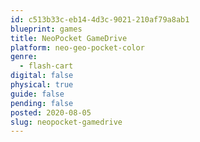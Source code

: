 ```yaml
---
id: c513b33c-eb14-4d3c-9021-210af79a8ab1
blueprint: games
title: NeoPocket GameDrive
platform: neo-geo-pocket-color
genre:
  - flash-cart
digital: false
physical: true
guide: false
pending: false
posted: 2020-08-05
slug: neopocket-gamedrive
---
```

